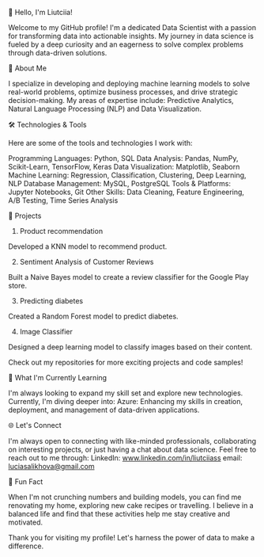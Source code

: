 👋 Hello, I'm Liutciia!

Welcome to my GitHub profile! I'm a dedicated Data Scientist with a passion for transforming data into actionable insights. My journey in data science is fueled by a deep curiosity and an eagerness to solve complex problems through data-driven solutions.



🚀 About Me

I specialize in developing and deploying machine learning models to solve real-world problems, optimize business processes, and drive strategic decision-making. My areas of expertise include: Predictive Analytics, Natural Language Processing (NLP) and Data Visualization.



🛠️ Technologies & Tools

Here are some of the tools and technologies I work with:

Programming Languages: Python, SQL
Data Analysis: Pandas, NumPy, Scikit-Learn, TensorFlow, Keras
Data Visualization: Matplotlib, Seaborn
Machine Learning: Regression, Classification, Clustering, Deep Learning, NLP
Database Management: MySQL, PostgreSQL
Tools & Platforms: Jupyter Notebooks, Git
Other Skills: Data Cleaning, Feature Engineering, A/B Testing, Time Series Analysis




📝 Projects

1. Product recommendation
   
Developed a KNN model to recommend product.

2. Sentiment Analysis of Customer Reviews
   
Built a Naive Bayes model to create a review classifier for the Google Play store.

3. Predicting diabetes
   
Created a Random Forest model to predict diabetes.

4. Image Classifier
   
Designed a deep learning model to classify images based on their content.

Check out my repositories for more exciting projects and code samples!



🌱 What I'm Currently Learning

I'm always looking to expand my skill set and explore new technologies. Currently, I'm diving deeper into:
Azure: Enhancing my skills in creation, deployment, and management of data-driven applications.



🌐 Let's Connect

I'm always open to connecting with like-minded professionals, collaborating on interesting projects, or just having a chat about data science. Feel free to reach out to me through:
LinkedIn: www.linkedin.com/in/liutciiass
email: luciasalikhova@gmail.com



🌟 Fun Fact

When I'm not crunching numbers and building models, you can find me renovating my home, exploring new cake recipes or travelling. I believe in a balanced life and find that these activities help me stay creative and motivated.


Thank you for visiting my profile! Let's harness the power of data to make a difference.
